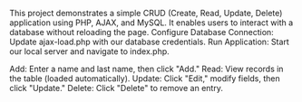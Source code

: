 This project demonstrates a simple CRUD (Create, Read, Update, Delete) application using PHP, AJAX, and MySQL. 
It enables users to interact with a database without reloading the page.
Configure Database Connection: Update ajax-load.php with our database credentials.
Run Application: Start our local server and navigate to index.php.

Add: Enter a name and last name, then click "Add."
Read: View records in the table (loaded automatically).
Update: Click "Edit," modify fields, then click "Update."
Delete: Click "Delete" to remove an entry.
